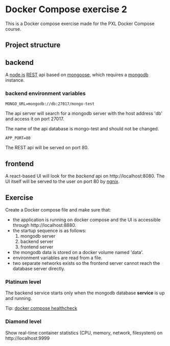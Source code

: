 # Docker Compose exercise 2

This is a Docker compose exercise made for the PXL Docker Compose course.

## Project structure

## backend

A [node.js](https://nodejs.org/en/) [REST](https://en.wikipedia.org/wiki/Representational_state_transfer) api based on [mongoose](https://mongoosejs.com/), which requires a [mongodb](https://www.mongodb.com/) instance.

### backend environment variables

```
MONGO_URL=mongodb://db:27017/mongo-test
```

The api server will search for a mongodb server with the host address 'db' and access it on port 27017.

The name of the api database is mongo-test and should not be changed.

```
APP_PORT=80
```

The REST api will be served on port 80.

## frontend

A react-based UI will look for the _backend_ api on http://localhost:8080. The UI itself will be served to the user on port 80 by [ngnix](https://www.nginx.com/).

## Exercise

Create a Docker compose file and make sure that:

- the application is running on docker compose and the UI is accessible through http://localhost:8880.
- the startup sequence is as follows:
  1. mongodb server
  2. backend server
  3. frontend server
- the mongodb data is stored on a docker volume named 'data'.
- environment variables are read from a file.
- two separate networks exists so the frontend server cannot reach the database server directly.

### Platinum level

The backend service starts only when the mongodb database **service** is up and running.

Tip: [docker compose healthcheck](https://github.com/compose-spec/compose-spec/blob/master/spec.md#healthcheck)

### Diamond level

Show real-time container statistics (CPU, memory, network, filesystem) on http://localhost:9999
